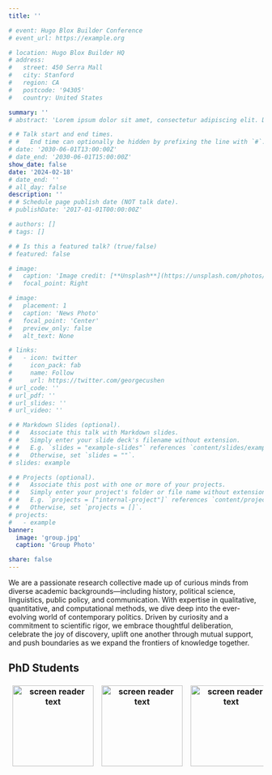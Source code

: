 ```yaml
---
title: ''

# event: Hugo Blox Builder Conference
# event_url: https://example.org

# location: Hugo Blox Builder HQ
# address:
#   street: 450 Serra Mall
#   city: Stanford
#   region: CA
#   postcode: '94305'
#   country: United States

summary: ''
# abstract: 'Lorem ipsum dolor sit amet, consectetur adipiscing elit. Duis posuere tellusac convallis placerat. Proin tincidunt magna sed ex sollicitudin condimentum. Sed ac faucibus dolor, scelerisque sollicitudin nisi. Cras purus urna, suscipit quis sapien eu, pulvinar tempor diam.'

# # Talk start and end times.
# #   End time can optionally be hidden by prefixing the line with `#`.
# date: '2030-06-01T13:00:00Z'
# date_end: '2030-06-01T15:00:00Z'
show_date: false
date: '2024-02-18'
# date_end: ''
# all_day: false
description: ''
# # Schedule page publish date (NOT talk date).
# publishDate: '2017-01-01T00:00:00Z'

# authors: []
# tags: []

# # Is this a featured talk? (true/false)
# featured: false

# image:
#   caption: 'Image credit: [**Unsplash**](https://unsplash.com/photos/bzdhc5b3Bxs)'
#   focal_point: Right

# image:
#   placement: 1
#   caption: 'News Photo'
#   focal_point: 'Center'
#   preview_only: false
#   alt_text: None

# links:
#   - icon: twitter
#     icon_pack: fab
#     name: Follow
#     url: https://twitter.com/georgecushen
# url_code: ''
# url_pdf: ''
# url_slides: ''
# url_video: ''

# # Markdown Slides (optional).
# #   Associate this talk with Markdown slides.
# #   Simply enter your slide deck's filename without extension.
# #   E.g. `slides = "example-slides"` references `content/slides/example-slides.md`.
# #   Otherwise, set `slides = ""`.
# slides: example

# # Projects (optional).
# #   Associate this post with one or more of your projects.
# #   Simply enter your project's folder or file name without extension.
# #   E.g. `projects = ["internal-project"]` references `content/project/deep-learning/index.md`.
# #   Otherwise, set `projects = []`.
# projects:
#   - example
banner:
  image: 'group.jpg'
  caption: 'Group Photo'

share: false
---
```

<!-- <style>
/* 修改 body 的文字颜色为 #666666 (深灰) */
body {
    color: #666666 !important;
}
</style> -->
<style>
    table, th, td {
        border: none !important;
    }
    th {
        text-align: center;
    }
</style>

<style>img { width: 160px; }</style>
<!-- # <span style="color:black;">**Talks**</span> -->

We are a passionate research collective made up of curious minds from diverse academic backgrounds—including history, political science, linguistics, public policy, and communication. With expertise in qualitative, quantitative, and computational methods, we dive deep into the ever-evolving world of contemporary politics. Driven by curiosity and a commitment to scientific rigor, we embrace thoughtful deliberation, celebrate the joy of discovery, uplift one another through mutual support, and push boundaries as we expand the frontiers of knowledge together.

## PhD Students
<!-- |  |  |  |  |  |
|-------|-------|-------|-------|-------|
| ![screen reader text](wby.jpg "Bingyan Wang")  | ![screen reader text](wt.jpg "Tong Wang")  | ![screen reader text](zjz.png "Zijing Zhao")  | ![screen reader text](zj.jpg "Jing Zheng")  | ![screen reader text](thy.jpg "Haoyi Tan")  | -->
| ![screen reader text](wby.jpg "Bingyan Wang")  | ![screen reader text](wt.jpg "Tong Wang(graduated)")  | ![screen reader text](zjz.png "Zijing Zhao")  | ![screen reader text](zj.jpg "Jing Zheng")  | ![screen reader text](thy.jpg "Haoyi Tan")  |
|-------|-------|-------|-------|-------|

<!-- ## Master Students


![screen reader text](syx.jpg "[Yuxuan Su](https://github.com/Yuxuan-THU)") -->

<!-- | [Yuxuan Su](https://github.com/Yuxuan-THU) |  | | | |
|-------|-----|----|----|----|
| ![screen reader text](syx.jpg)  | | | | | -->


<!-- {{% callout note %}}
Click on the **Slides** button above to view the built-in slides feature.
{{% /callout %}}

Slides can be added in a few ways:

- **Create** slides using Hugo Blox Builder's [_Slides_](https://docs.hugoblox.com/reference/content-types/) feature and link using `slides` parameter in the front matter of the talk file
- **Upload** an existing slide deck to `static/` and link using `url_slides` parameter in the front matter of the talk file
- **Embed** your slides (e.g. Google Slides) or presentation video on this page using [shortcodes](https://docs.hugoblox.com/reference/markdown/).

Further event details, including [page elements](https://docs.hugoblox.com/reference/markdown/) such as image galleries, can be added to the body of this page. -->
